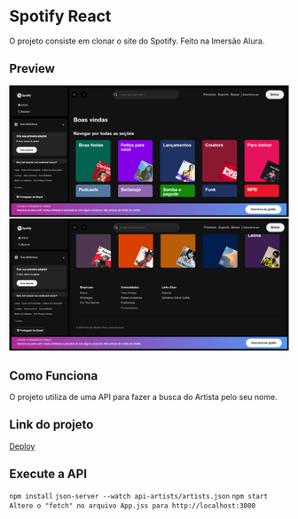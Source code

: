 # Spotify React

O projeto consiste em clonar o site do Spotify.
Feito na Imersão Alura.

## Preview

![Preview](./src/assets/icons/spotifyReact.png)
![Preview](./src/assets/icons/spotifyReact2.png)

## Como Funciona

O projeto utiliza de uma API para fazer a busca do Artista pelo seu nome.

## Link do projeto

[Deploy](/)

## Execute a API

`npm install`
`json-server --watch api-artists/artists.json`
`npm start`
`Altere o "fetch" no arquivo App.jss para http://localhost:3000`

